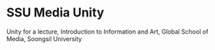 # SSU Media Unity
Unity for a lecture, Introduction to Information and Art, Global School of Media, Soongsil University
